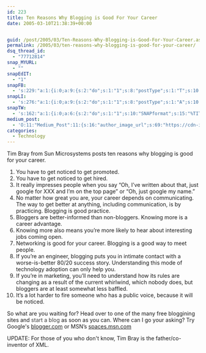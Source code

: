 ```yaml
---
id: 223
title: Ten Reasons Why Blogging is Good For Your Career
date: 2005-03-10T21:38:39+00:00


guid: /post/2005/03/Ten-Reasons-Why-Blogging-is-Good-For-Your-Career.aspx
permalink: /2005/03/ten-reasons-why-blogging-is-good-for-your-career/
dsq_thread_id:
  - "77712814"
snap_MYURL:
  - ""
snapEdIT:
  - "1"
snapFB:
  - 's:229:"a:1:{i:0;a:9:{s:2:"do";s:1:"1";s:8:"postType";s:1:"T";s:10:"AttachPost";s:1:"2";s:10:"SNAPformat";s:10:"%FULLTEXT%";s:9:"isAutoImg";s:1:"A";s:8:"imgToUse";s:0:"";s:9:"isAutoURL";s:1:"A";s:8:"urlToUse";s:0:"";s:4:"doFB";s:1:"1";}}";'
snapLI:
  - 's:276:"a:1:{i:0;a:9:{s:2:"do";s:1:"1";s:8:"postType";s:1:"A";s:10:"SNAPformat";s:41:"New post has been published on %SITENAME%";s:12:"liMsgFormatT";s:14:"{Blog} %TITLE%";s:9:"isAutoImg";s:1:"A";s:8:"imgToUse";s:0:"";s:9:"isAutoURL";s:1:"A";s:8:"urlToUse";s:0:"";s:4:"doLI";s:1:"1";}}";'
snapTW:
  - 's:162:"a:1:{i:0;a:6:{s:2:"do";s:1:"1";s:10:"SNAPformat";s:15:"%TITLE% - %URL%";s:8:"attchImg";s:1:"1";s:9:"isAutoImg";s:1:"A";s:8:"imgToUse";s:0:"";s:4:"doTW";s:1:"1";}}";'
medium_post:
  - 'O:11:"Medium_Post":11:{s:16:"author_image_url";s:69:"https://cdn-images-1.medium.com/fit/c/200/200/0*nOSMyIhdQJ9325FH.jpeg";s:10:"author_url";s:26:"https://medium.com/@merill";s:11:"byline_name";N;s:12:"byline_email";N;s:10:"cross_link";s:2:"no";s:2:"id";s:12:"52331a726090";s:21:"follower_notification";s:3:"yes";s:7:"license";s:19:"all-rights-reserved";s:14:"publication_id";s:12:"99858869fb3c";s:6:"status";s:6:"public";s:3:"url";s:88:"https://medium.com/@merill/ten-reasons-why-blogging-is-good-for-your-career-52331a726090";}'
categories:
  - Technology
---
```

Tim Bray from Sun Microsystems posts ten reasons why blogging is good for your career.
<ol>
 	<li>You have to get noticed to get promoted.</li>
 	<li>You have to get noticed to get hired.</li>
 	<li>It really impresses people when you say “Oh, I’ve written about that, just google for XXX and I’m on the top page” or “Oh, just google my name.”</li>
 	<li>No matter how great you are, your career depends on communicating. The way to get better at anything, including communication, is by practicing. Blogging is good practice.</li>
 	<li>Bloggers are better-informed than non-bloggers. Knowing more is a career advantage.</li>
 	<li>Knowing more also means you’re more likely to hear about interesting jobs coming open.</li>
 	<li>Networking is good for your career. Blogging is a good way to meet people.</li>
 	<li>If you’re an engineer, blogging puts you in intimate contact with a worse-is-better 80/20 success story. Understanding this mode of technology adoption can only help you.</li>
 	<li>If you’re in marketing, you’ll need to understand how its rules are changing as a result of the current whirlwind, which nobody does, but bloggers are at least somewhat less baffled.</li>
 	<li>It’s a lot harder to fire someone who has a public voice, because it will be noticed.</li>
</ol>
So what are you waiting for? Head over to one of the many free bloggining sites and <a style="text-decoration: none;" href="http://www.onblastblog.com/"><span style="text-decoration: none; color: #3d3d3d;">start a blog</span></a> as soon as you can. Where can I go your asking? Try Google's <a href="http://www.blogger.com/">blogger.com</a> or MSN’s <a href="http://www.spaces.msn.com/">spaces.msn.com</a>

UPDATE: For those of you who don't know, Tim Bray is the father/co-inventor of XML.